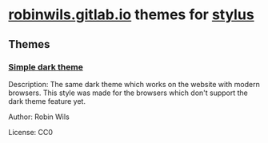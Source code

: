 # [robinwils.gitlab.io](https://robinwils.gitlab.io) themes for [stylus](https://add0n.com/stylus.html)
## Themes
### [Simple dark theme](https://codeberg.org/robinwils/robinwils.gitlab.io-stylus-themes/raw/branch/master/themes/simple-dark-theme/simple-dark-theme.user.css)
Description: The same dark theme which works on the website with
modern browsers. This style was made for the browsers which don't support
the dark theme feature yet.

Author: Robin Wils

License: CC0
